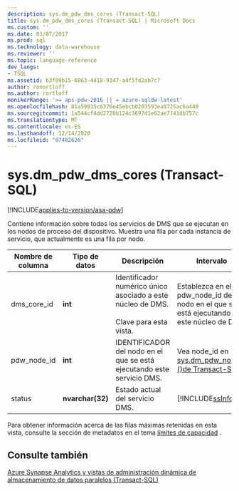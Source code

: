 ```yaml
---
description: sys.dm_pdw_dms_cores (Transact-SQL)
title: sys.dm_pdw_dms_cores (Transact-SQL) | Microsoft Docs
ms.custom: ''
ms.date: 03/07/2017
ms.prod: sql
ms.technology: data-warehouse
ms.reviewer: ''
ms.topic: language-reference
dev_langs:
- TSQL
ms.assetid: b3f09b15-0863-4418-9347-a4f5fd2ab7c7
author: ronortloff
ms.author: rortloff
monikerRange: '>= aps-pdw-2016 || = azure-sqldw-latest'
ms.openlocfilehash: 81a59915c6376e45ebcb0203593ea9725ac6a440
ms.sourcegitcommit: 1a544cf4dd2720b124c3697d1e62ae7741db757c
ms.translationtype: MT
ms.contentlocale: es-ES
ms.lasthandoff: 12/14/2020
ms.locfileid: "97482626"
---
```

# <a name="sysdm_pdw_dms_cores-transact-sql"></a>sys.dm_pdw_dms_cores (Transact-SQL)
[!INCLUDE[applies-to-version/asa-pdw](../../includes/applies-to-version/asa-pdw.md)]

  Contiene información sobre todos los servicios de DMS que se ejecutan en los nodos de proceso del dispositivo. Muestra una fila por cada instancia de servicio, que actualmente es una fila por nodo.  
  
|Nombre de columna|Tipo de datos|Descripción|Intervalo|  
|-----------------|---------------|-----------------|-----------|  
|dms_core_id|**int**|Identificador numérico único asociado a este núcleo de DMS.<br /><br /> Clave para esta vista.|Establezca en el pdw_node_id del nodo en el que se está ejecutando este núcleo de DMS.|  
|pdw_node_id|**int**|IDENTIFICADOR del nodo en el que se está ejecutando este servicio DMS.|Vea node_id en [sys.dm_pdw_nodes &#40;&#41;de Transact-SQL ](../../relational-databases/system-dynamic-management-views/sys-dm-pdw-nodes-transact-sql.md).|  
|status|**nvarchar(32)**|Estado actual del servicio DMS.|[!INCLUDE[ssInfoNA](../../includes/ssinfona-md.md)]|  
  
 Para obtener información acerca de las filas máximas retenidas en esta vista, consulte la sección de metadatos en el tema [límites de capacidad](/azure/sql-data-warehouse/sql-data-warehouse-service-capacity-limits#metadata) .  
  
## <a name="see-also"></a>Consulte también  
 [Azure Synapse Analytics y vistas de administración dinámica de almacenamiento de datos paralelos &#40;Transact-SQL&#41;](../../relational-databases/system-dynamic-management-views/sql-and-parallel-data-warehouse-dynamic-management-views.md)  
  
  
